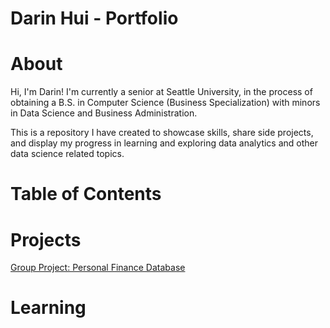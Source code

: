 # Darin Hui - Portfolio
# About
Hi, I'm Darin! I'm currently a senior at Seattle University, in the process of obtaining a B.S. in Computer Science (Business Specialization)
with minors in Data Science and Business Administration. 

This is a repository I have created to showcase skills, share side projects, and display my progress in learning and exploring data analytics 
and other data science related topics.

# Table of Contents

# Projects
[Group Project: Personal Finance Database](https://github.com/a-wallen/PersonalFinanceDatabase)

# Learning
